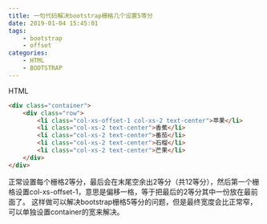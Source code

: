 ```yaml
---
title: 一句代码解决bootstrap栅格几个设置5等分
date: 2019-01-04 15:45:01
tags: 
    - bootstrap
    - offset
categories: 
    - HTML
    - BOOTSTRAP
---
```

HTML
```html
<div class="container">
    <div class="row">
        <li class="col-xs-offset-1 col-xs-2 text-center">苹果</li>
        <li class="col-xs-2 text-center">香蕉</li>
        <li class="col-xs-2 text-center">番茄</li>
        <li class="col-xs-2 text-center">石榴</li>
        <li class="col-xs-2 text-center">芒果</li>
    </div>
</div>
```
正常设置每个栅格2等分，最后会在末尾空余出2等分（共12等分），然后第一个栅格设置col-xs-offset-1，意思是偏移一格，等于把最后的2等分其中一份放在最前面了。
这样做可以解决bootstrap栅格5等分的问题，但是最终宽度会比正常窄，可以单独设置container的宽来解决。
